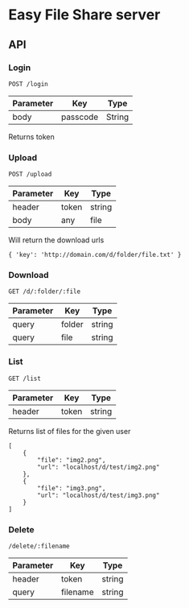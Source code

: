# Easy File Share server

## API

### Login

`POST /login`

| Parameter | Key      | Type   |
| --------- | -------- | ------ |
| body      | passcode | String |

Returns token

### Upload

`POST /upload`

| Parameter | Key   | Type   |
| --------- | ----- | ------ |
| header    | token | string |
| body      | any   | file   |

Will return the download urls

```
{ 'key': 'http://domain.com/d/folder/file.txt' }
```

### Download

`GET /d/:folder/:file`

| Parameter | Key    | Type   |
| --------- | ------ | ------ |
| query     | folder | string |
| query     | file | string |

### List

`GET /list`

| Parameter | Key   | Type   |
| --------- | ----- | ------ |
| header    | token | string |

Returns list of files for the given user

```
[
    {
        "file": "img2.png",
        "url": "localhost/d/test/img2.png"
    },
    {
        "file": "img3.png",
        "url": "localhost/d/test/img3.png"
    }
]
```
### Delete

`/delete/:filename`

| Parameter | Key   | Type   |
| --------- | ----- | ------ |
| header    | token | string |
| query     | filename | string |
